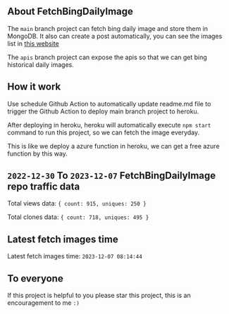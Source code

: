 ## About FetchBingDailyImage

The `main` branch project can fetch bing daily image and store them in MongoDB.
It also can create a post automatically, you can see the images list in [this website](https://oursalbum.netlify.app)

The `apis` branch project can expose the apis so that we can get bing historical daily images.

## How it work

Use schedule Github Action to automatically update readme.md file to trigger the Github Action to deploy main branch project to heroku.

After deploying in heroku, heroku will automatically execute `npm start` command to run this project, so we can fetch the image everyday.

This is like we deploy a azure function in heroku, we can get a free azure function by this way.

## `2022-12-30` To `2023-12-07` FetchBingDailyImage repo traffic data

Total views data: `{ count: 915, uniques: 250 }`

Total clones data: `{ count: 718, uniques: 495 }`

## Latest fetch images time

Latest fetch images time: `2023-12-07 08:14:44`

## To everyone

If this project is helpful to you please star this project, this is an encouragement to me `:)`



